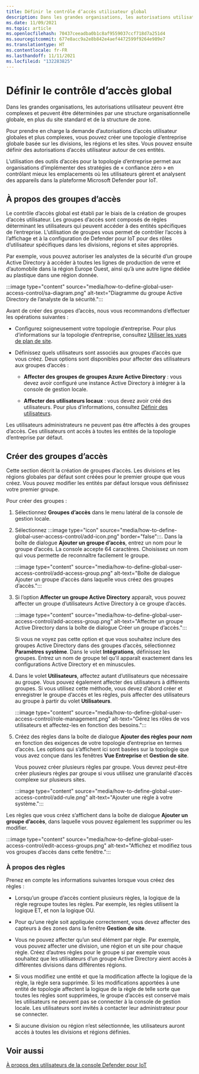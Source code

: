 ```yaml
---
title: Définir le contrôle d’accès utilisateur global
description: Dans les grandes organisations, les autorisations utilisateur peuvent être complexes et peuvent être déterminées par une structure organisationnelle globale, en plus du site standard et de la structure de zone.
ms.date: 11/09/2021
ms.topic: article
ms.openlocfilehash: 70437ceeadba0b1c8af9559037ccf718d7a251d4
ms.sourcegitcommit: 677e8acc9a2e8b842e4aef4472599f9264e989e7
ms.translationtype: HT
ms.contentlocale: fr-FR
ms.lasthandoff: 11/11/2021
ms.locfileid: "132283825"
---
```

# <a name="define-global-access-control"></a>Définir le contrôle d’accès global

Dans les grandes organisations, les autorisations utilisateur peuvent être complexes et peuvent être déterminées par une structure organisationnelle globale, en plus du site standard et de la structure de zone.

Pour prendre en charge la demande d’autorisations d’accès utilisateur globales et plus complexes, vous pouvez créer une topologie d’entreprise globale basée sur les divisions, les régions et les sites. Vous pouvez ensuite définir des autorisations d’accès utilisateur autour de ces entités.

L’utilisation des outils d’accès pour la topologie d’entreprise permet aux organisations d’implémenter des stratégies de « confiance zéro » en contrôlant mieux les emplacements où les utilisateurs gèrent et analysent des appareils dans la plateforme Microsoft Defender pour IoT.

## <a name="about-access-groups"></a>À propos des groupes d’accès

Le contrôle d’accès global est établi par le biais de la création de groupes d’accès utilisateur. Les groupes d’accès sont composés de règles déterminant les utilisateurs qui peuvent accéder à des entités spécifiques de l’entreprise. L’utilisation de groupes vous permet de contrôler l’accès à l’affichage et à la configuration de Defender pour IoT pour des rôles d’utilisateur spécifiques dans les divisions, régions et sites appropriés.

Par exemple, vous pouvez autoriser les analystes de la sécurité d’un groupe Active Directory à accéder à toutes les lignes de production de verre et d’automobile dans la région Europe Ouest, ainsi qu’à une autre ligne dédiée au plastique dans une région donnée.

:::image type="content" source="media/how-to-define-global-user-access-control/sa-diagram.png" alt-text="Diagramme du groupe Active Directory de l’analyste de la sécurité.":::

Avant de créer des groupes d’accès, nous vous recommandons d’effectuer les opérations suivantes :

- Configurez soigneusement votre topologie d’entreprise. Pour plus d’informations sur la topologie d’entreprise, consultez [Utiliser les vues de plan de site](how-to-gain-insight-into-global-regional-and-local-threats.md#work-with-site-map-views).

- Définissez quels utilisateurs sont associés aux groupes d’accès que vous créez. Deux options sont disponibles pour affecter des utilisateurs aux groupes d’accès :

  - **Affecter des groupes de groupes Azure Active Directory** : vous devez avoir configuré une instance Active Directory à intégrer à la console de gestion locale.
  
  - **Affecter des utilisateurs locaux** : vous devez avoir créé des utilisateurs. Pour plus d’informations, consultez [Définir des utilisateurs](how-to-create-and-manage-users.md#define-users).

Les utilisateurs administrateurs ne peuvent pas être affectés à des groupes d’accès. Ces utilisateurs ont accès à toutes les entités de la topologie d’entreprise par défaut.

## <a name="create-access-groups"></a>Créer des groupes d’accès

Cette section décrit la création de groupes d’accès. Les divisions et les régions globales par défaut sont créées pour le premier groupe que vous créez. Vous pouvez modifier les entités par défaut lorsque vous définissez votre premier groupe.

Pour créer des groupes :

1. Sélectionnez **Groupes d’accès** dans le menu latéral de la console de gestion locale.

2. Sélectionnez :::image type="icon" source="media/how-to-define-global-user-access-control/add-icon.png" border="false":::. Dans la boîte de dialogue **Ajouter un groupe d’accès**, entrez un nom pour le groupe d’accès. La console accepte 64 caractères. Choisissez un nom qui vous permette de reconnaître facilement le groupe.

   :::image type="content" source="media/how-to-define-global-user-access-control/add-access-group.png" alt-text="Boîte de dialogue Ajouter un groupe d’accès dans laquelle vous créez des groupes d’accès.":::

3. Si l’option **Affecter un groupe Active Directory** apparaît, vous pouvez affecter un groupe d’utilisateurs Active Directory à ce groupe d’accès.

   :::image type="content" source="media/how-to-define-global-user-access-control/add-access-group.png" alt-text="Affecter un groupe Active Directory dans la boîte de dialogue Créer un groupe d’accès.":::

   Si vous ne voyez pas cette option et que vous souhaitez inclure des groupes Active Directory dans des groupes d’accès, sélectionnez **Paramètres système**. Dans le volet **Intégrations**, définissez les groupes. Entrez un nom de groupe tel qu’il apparaît exactement dans les configurations Active Directory et en minuscules.

5. Dans le volet **Utilisateurs**, affectez autant d’utilisateurs que nécessaire au groupe. Vous pouvez également affecter des utilisateurs à différents groupes. Si vous utilisez cette méthode, vous devez d’abord créer et enregistrer le groupe d’accès et les règles, puis affecter des utilisateurs au groupe à partir du volet **Utilisateurs**.

   :::image type="content" source="media/how-to-define-global-user-access-control/role-management.png" alt-text="Gérez les rôles de vos utilisateurs et affectez-les en fonction des besoins.":::

6. Créez des règles dans la boîte de dialogue **Ajouter des règles pour *nom*** en fonction des exigences de votre topologie d’entreprise en termes d’accès. Les options qui s’affichent ici sont basées sur la topologie que vous avez conçue dans les fenêtres **Vue Entreprise** et **Gestion de site**. 

   Vous pouvez créer plusieurs règles par groupe. Vous devrez peut-être créer plusieurs règles par groupe si vous utilisez une granularité d’accès complexe sur plusieurs sites. 

   :::image type="content" source="media/how-to-define-global-user-access-control/add-rule.png" alt-text="Ajouter une règle à votre système.":::

Les règles que vous créez s’affichent dans la boîte de dialogue **Ajouter un groupe d’accès**, dans laquelle vous pouvez également les supprimer ou les modifier.

:::image type="content" source="media/how-to-define-global-user-access-control/edit-access-groups.png" alt-text="Affichez et modifiez tous vos groupes d’accès dans cette fenêtre.":::

### <a name="about-rules"></a>À propos des règles

Prenez en compte les informations suivantes lorsque vous créez des règles :

- Lorsqu’un groupe d’accès contient plusieurs règles, la logique de la règle regroupe toutes les règles. Par exemple, les règles utilisent la logique ET, et non la logique OU.

- Pour qu’une règle soit appliquée correctement, vous devez affecter des capteurs à des zones dans la fenêtre **Gestion de site**.

- Vous ne pouvez affecter qu’un seul élément par règle. Par exemple, vous pouvez affecter une division, une région et un site pour chaque règle. Créez d’autres règles pour le groupe si par exemple vous souhaitez que les utilisateurs d’un groupe Active Directory aient accès à différentes divisions dans différentes régions.

- Si vous modifiez une entité et que la modification affecte la logique de la règle, la règle sera supprimée. Si les modifications apportées à une entité de topologie affectent la logique de la règle de telle sorte que toutes les règles sont supprimées, le groupe d’accès est conservé mais les utilisateurs ne peuvent pas se connecter à la console de gestion locale. Les utilisateurs sont invités à contacter leur administrateur pour se connecter.

- Si aucune division ou région n’est sélectionnée, les utilisateurs auront accès à toutes les divisions et régions définies.

## <a name="see-also"></a>Voir aussi

[À propos des utilisateurs de la console Defender pour IoT](how-to-create-and-manage-users.md)
